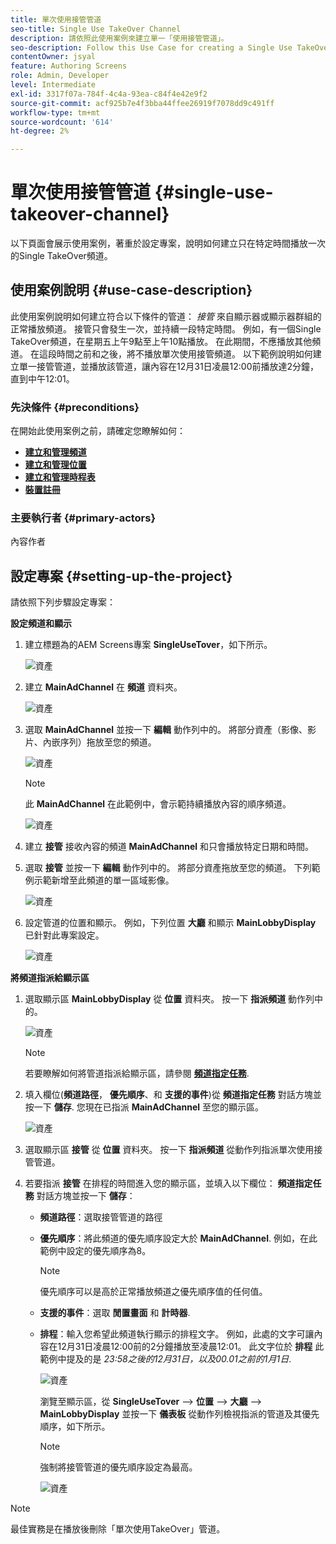 ```yaml
---
title: 單次使用接管管道
seo-title: Single Use TakeOver Channel
description: 請依照此使用案例來建立單一「使用接管管道」。
seo-description: Follow this Use Case for creating a Single Use TakeOver Channel.
contentOwner: jsyal
feature: Authoring Screens
role: Admin, Developer
level: Intermediate
exl-id: 3317f07a-784f-4c4a-93ea-c84f4e42e9f2
source-git-commit: acf925b7e4f3bba44ffee26919f7078dd9c491ff
workflow-type: tm+mt
source-wordcount: '614'
ht-degree: 2%

---
```


# 單次使用接管管道 {#single-use-takeover-channel}

以下頁面會展示使用案例，著重於設定專案，說明如何建立只在特定時間播放一次的Single TakeOver頻道。


## 使用案例說明 {#use-case-description}

此使用案例說明如何建立符合以下條件的管道： *接管* 來自顯示器或顯示器群組的正常播放頻道。 接管只會發生一次，並持續一段特定時間。
例如，有一個Single TakeOver頻道，在星期五上午9點至上午10點播放。 在此期間，不應播放其他頻道。 在這段時間之前和之後，將不播放單次使用接管頻道。 以下範例說明如何建立單一接管管道，並播放該管道，讓內容在12月31日凌晨12:00前播放達2分鐘，直到中午12:01。

### 先決條件 {#preconditions}

在開始此使用案例之前，請確定您瞭解如何：

* **[建立和管理頻道](managing-channels.md)**
* **[建立和管理位置](managing-locations.md)**
* **[建立和管理時程表](managing-schedules.md)**
* **[裝置註冊](device-registration.md)**

### 主要執行者 {#primary-actors}

內容作者

## 設定專案 {#setting-up-the-project}

請依照下列步驟設定專案：

**設定頻道和顯示**

1. 建立標題為的AEM Screens專案 **SingleUseTover**，如下所示。

   ![資產](assets/single-takeover1.png)

1. 建立 **MainAdChannel** 在 **頻道** 資料夾。

   ![資產](assets/single-takeover2.png)

1. 選取 **MainAdChannel** 並按一下 **編輯** 動作列中的。 將部分資產（影像、影片、內嵌序列）拖放至您的頻道。

   ![資產](assets/single-takeover2.png)


   >[!NOTE]
   >此 **MainAdChannel** 在此範例中，會示範持續播放內容的順序頻道。

   ![資產](assets/single-takeover3.png)

1. 建立 **接管** 接收內容的頻道 **MainAdChannel** 和只會播放特定日期和時間。

1. 選取 **接管** 並按一下 **編輯** 動作列中的。 將部分資產拖放至您的頻道。 下列範例示範新增至此頻道的單一區域影像。

   ![資產](assets/single-takeover4.png)

1. 設定管道的位置和顯示。 例如，下列位置 **大廳** 和顯示 **MainLobbyDisplay** 已針對此專案設定。

   ![資產](assets/single-takeover5.png)

**將頻道指派給顯示區**

1. 選取顯示區 **MainLobbyDisplay** 從 **位置** 資料夾。 按一下 **指派頻道** 動作列中的。

   ![資產](assets/single-takeover6.png)

   >[!NOTE]
   >若要瞭解如何將管道指派給顯示區，請參閱 **[頻道指定任務](channel-assignment.md)**.

1. 填入欄位(**頻道路徑**， **優先順序**、和 **支援的事件**)從 **頻道指定任務** 對話方塊並按一下 **儲存**. 您現在已指派 **MainAdChannel** 至您的顯示區。

   ![資產](assets/single-takeover7.png)

1. 選取顯示區 **接管** 從 **位置** 資料夾。 按一下 **指派頻道** 從動作列指派單次使用接管管道。

1. 若要指派 **接管** 在排程的時間進入您的顯示區，並填入以下欄位： **頻道指定任務** 對話方塊並按一下 **儲存**：

   * **頻道路徑**：選取接管管道的路徑
   * **優先順序**：將此頻道的優先順序設定大於 **MainAdChannel**. 例如，在此範例中設定的優先順序為8。

      >[!NOTE]
      >優先順序可以是高於正常播放頻道之優先順序值的任何值。
   * **支援的事件**：選取 **閒置畫面** 和 **計時器**.
   * **排程**：輸入您希望此頻道執行顯示的排程文字。 例如，此處的文字可讓內容在12月31日凌晨12:00前的2分鐘播放至凌晨12:01。
此文字位於 **排程** 此範例中提及的是 *23:58之後的12月31日，以及00.01之前的1月1日*.

      ![資產](assets/single-takeover8.png)

      瀏覽至顯示區，從 **SingleUseTover** —> **位置** —> **大廳** —> **MainLobbyDisplay** 並按一下 **儀表板** 從動作列檢視指派的管道及其優先順序，如下所示。

      >[!NOTE]
      >強制將接管管道的優先順序設定為最高。

      ![資產](assets/single-takeover9.png)

>[!NOTE]
>
>最佳實務是在播放後刪除「單次使用TakeOver」管道。
